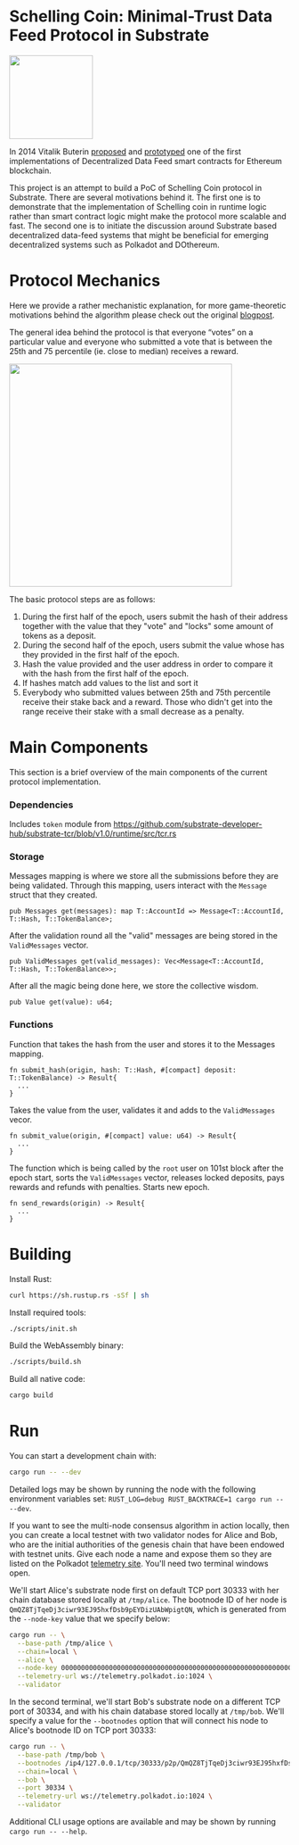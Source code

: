 # Schelling Coin: Minimal-Trust Data Feed Protocol in Substrate

<img src="https://s3.amazonaws.com/ngccoin-production/world-coin-price-guide/85381f.jpg" height="150" width="150">

In 2014 Vitalik Buterin [proposed](https://blog.ethereum.org/2014/03/28/schellingcoin-a-minimal-trust-universal-data-feed/) and [prototyped](https://blog.ethereum.org/2014/06/30/advanced-contract-programming-example-schellingcoin/) one of the first implementations of Decentralized Data Feed smart contracts for Ethereum blockchain. 

This project is an attempt to build a PoC of Schelling Coin protocol in Substrate. There are several motivations behind it. The first one is to demonstrate that the implementation of Schelling coin in runtime logic rather than smart contract logic might make the protocol more scalable and fast. The second one is to initiate the discussion around Substrate based decentralized data-feed systems that might be beneficial for emerging decentralized systems such as Polkadot and DOthereum.

# Protocol Mechanics

Here we provide a rather mechanistic explanation, for more game-theoretic motivations behind the algorithm please check out the original [blogpost](https://blog.ethereum.org/2014/03/28/schellingcoin-a-minimal-trust-universal-data-feed/). 

The general idea behind the protocol is that everyone “votes” on a particular value and everyone who submitted a vote that is between the 25th and 75 percentile (ie. close to median) receives a reward.

<img src="https://blog.ethereum.org/wp-content/uploads/2014/11/schellingcoin.png" height="400" width="400">

The basic protocol steps are as follows:

1. During the first half of the epoch, users submit the hash of their address together with the value that they "vote" and "locks" some amount of tokens as a deposit.
2. During the second half of the epoch, users submit the value whose has they provided in the first half of the epoch.
3. Hash the value provided and the user address in order to compare it with the hash from the first half of the epoch.
4. If hashes match add values to the list and sort it
5. Everybody who submitted values between 25th and 75th percentile receive their stake back and a reward. Those who didn't get into the range receive their stake with a small decrease as a penalty.   

# Main Components

This section is a brief overview of the main components of the current protocol implementation. 

### Dependencies

Includes `token` module from https://github.com/substrate-developer-hub/substrate-tcr/blob/v1.0/runtime/src/tcr.rs 

### Storage

Messages mapping is where we store all the submissions before they are being validated. Through this mapping, users interact with the `Message` struct that they created.
```
pub Messages get(messages): map T::AccountId => Message<T::AccountId, T::Hash, T::TokenBalance>;
```
After the validation round all the "valid" messages are being stored in the `ValidMessages` vector.
```
pub ValidMessages get(valid_messages): Vec<Message<T::AccountId, T::Hash, T::TokenBalance>>;
```
After all the magic being done here, we store the collective wisdom.
```
pub Value get(value): u64;
```

### Functions

Function that takes the hash from the user and stores it to the Messages mapping. 
```
fn submit_hash(origin, hash: T::Hash, #[compact] deposit: T::TokenBalance) -> Result{
  ...
}
```

Takes the value from the user, validates it and adds to the  `ValidMessages` vecor.
```
fn submit_value(origin, #[compact] value: u64) -> Result{
  ...
}
```

The function which is being called by the `root` user on 101st block after the epoch start, sorts the `ValidMessages` vector, releases locked deposits, pays rewards and refunds with penalties. Starts new epoch.
```
fn send_rewards(origin) -> Result{
  ...
}
```

# Building

Install Rust:

```bash
curl https://sh.rustup.rs -sSf | sh
```

Install required tools:

```bash
./scripts/init.sh
```

Build the WebAssembly binary:

```bash
./scripts/build.sh
```

Build all native code:

```bash
cargo build
```

# Run

You can start a development chain with:

```bash
cargo run -- --dev
```

Detailed logs may be shown by running the node with the following environment variables set: `RUST_LOG=debug RUST_BACKTRACE=1 cargo run -- --dev`.

If you want to see the multi-node consensus algorithm in action locally, then you can create a local testnet with two validator nodes for Alice and Bob, who are the initial authorities of the genesis chain that have been endowed with testnet units. Give each node a name and expose them so they are listed on the Polkadot [telemetry site](https://telemetry.polkadot.io/#/Local%20Testnet). You'll need two terminal windows open.

We'll start Alice's substrate node first on default TCP port 30333 with her chain database stored locally at `/tmp/alice`. The bootnode ID of her node is `QmQZ8TjTqeDj3ciwr93EJ95hxfDsb9pEYDizUAbWpigtQN`, which is generated from the `--node-key` value that we specify below:

```bash
cargo run -- \
  --base-path /tmp/alice \
  --chain=local \
  --alice \
  --node-key 0000000000000000000000000000000000000000000000000000000000000001 \
  --telemetry-url ws://telemetry.polkadot.io:1024 \
  --validator
```

In the second terminal, we'll start Bob's substrate node on a different TCP port of 30334, and with his chain database stored locally at `/tmp/bob`. We'll specify a value for the `--bootnodes` option that will connect his node to Alice's bootnode ID on TCP port 30333:

```bash
cargo run -- \
  --base-path /tmp/bob \
  --bootnodes /ip4/127.0.0.1/tcp/30333/p2p/QmQZ8TjTqeDj3ciwr93EJ95hxfDsb9pEYDizUAbWpigtQN \
  --chain=local \
  --bob \
  --port 30334 \
  --telemetry-url ws://telemetry.polkadot.io:1024 \
  --validator
```

Additional CLI usage options are available and may be shown by running `cargo run -- --help`.
